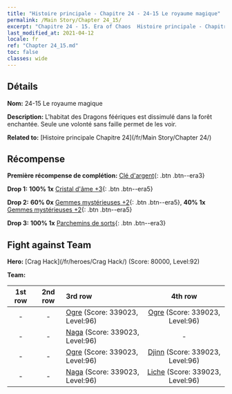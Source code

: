 ```yaml
---
title: "Histoire principale - Chapitre 24 - 24-15 Le royaume magique"
permalink: /Main Story/Chapter 24_15/
excerpt: "Chapitre 24 - 15. Era of Chaos  Histoire principale - Chapitre 24_15. 24-15 Le royaume magique"
last_modified_at: 2021-04-12
locale: fr
ref: "Chapter 24_15.md"
toc: false
classes: wide
---
```


## Détails

 **Nom:** 24-15 Le royaume magique

 **Description:** L'habitat des Dragons féériques est dissimulé dans la forêt enchantée. Seule une volonté sans faille permet de les voir.

 **Related to:** [Histoire principale Chapitre 24](/fr/Main Story/Chapter 24/)

## Récompense

 **Première récompense de complétion:** [Clé d'argent](/fr/Items/con_693/){: .btn .btn--era3}

 **Drop 1:** **100% 1x** [Cristal d'âme +3](/fr/Items/mat_87/){: .btn .btn--era5}

 **Drop 2:** **60% 0x** [Gemmes mystérieuses +2](/fr/Items/mat_79/){: .btn .btn--era5}, **40% 1x** [Gemmes mystérieuses +2](/fr/Items/mat_79/){: .btn .btn--era5}

 **Drop 3:** **100% 1x** [Parchemins de sorts](/fr/Items/con_694/){: .btn .btn--era3}


## Fight against Team
 **Hero:** [Crag Hack](/fr/heroes/Crag Hack/) (Score: 80000, Level:92)

 **Team:**


  | 1st row | 2nd row | 3rd row | 4th row |
  |:----:|:----:|:----|:----:|
  | - | - | [Ogre](/fr/units/Ogre/) (Score: 339023, Level:96)  | [Ogre](/fr/units/Ogre/) (Score: 339023, Level:96)  |
  | - | - | [Naga](/fr/units/Naga/) (Score: 339023, Level:96)  | - |
  | - | - | [Ogre](/fr/units/Ogre/) (Score: 339023, Level:96)  | [Djinn](/fr/units/Genie/) (Score: 339023, Level:96)  |
  | - | - | [Naga](/fr/units/Naga/) (Score: 339023, Level:96)  | [Liche](/fr/units/Lich/) (Score: 339023, Level:96)  |


